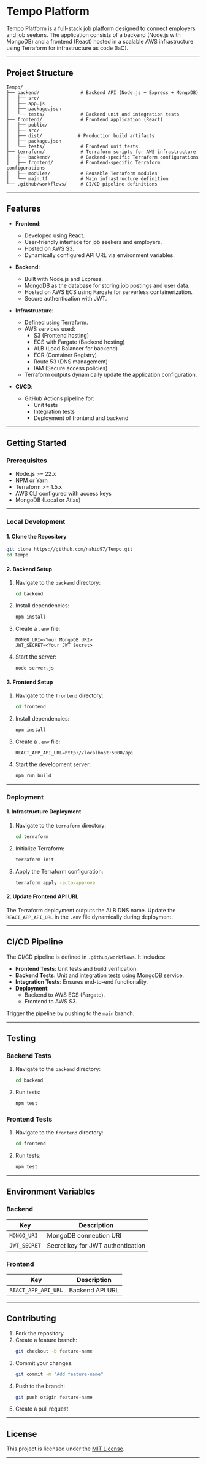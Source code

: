 
# **Tempo Platform**

Tempo Platform is a full-stack job platform designed to connect employers and job seekers. The application consists of a backend (Node.js with MongoDB) and a frontend (React) hosted in a scalable AWS infrastructure using Terraform for infrastructure as code (IaC).

---

## **Project Structure**

```
Tempo/
├── backend/               # Backend API (Node.js + Express + MongoDB)
│   ├── src/
│   ├── app.js
│   ├── package.json
│   └── tests/             # Backend unit and integration tests
├── frontend/              # Frontend application (React)
│   ├── public/
│   ├── src/
│   ├── dist/             # Production build artifacts
│   ├── package.json
│   └── tests/             # Frontend unit tests
├── terraform/             # Terraform scripts for AWS infrastructure
│   ├── backend/           # Backend-specific Terraform configurations
│   ├── frontend/          # Frontend-specific Terraform configurations
│   ├── modules/           # Reusable Terraform modules
│   └── main.tf            # Main infrastructure definition
└── .github/workflows/     # CI/CD pipeline definitions
```

---

## **Features**

- **Frontend**:
  - Developed using React.
  - User-friendly interface for job seekers and employers.
  - Hosted on AWS S3.
  - Dynamically configured API URL via environment variables.

- **Backend**:
  - Built with Node.js and Express.
  - MongoDB as the database for storing job postings and user data.
  - Hosted on AWS ECS using Fargate for serverless containerization.
  - Secure authentication with JWT.

- **Infrastructure**:
  - Defined using Terraform.
  - AWS services used:
    - S3 (Frontend hosting)
    - ECS with Fargate (Backend hosting)
    - ALB (Load Balancer for backend)
    - ECR (Container Registry)
    - Route 53 (DNS management)
    - IAM (Secure access policies)
  - Terraform outputs dynamically update the application configuration.

- **CI/CD**:
  - GitHub Actions pipeline for:
    - Unit tests
    - Integration tests
    - Deployment of frontend and backend

---

## **Getting Started**

### **Prerequisites**
- Node.js >= 22.x
- NPM or Yarn
- Terraform >= 1.5.x
- AWS CLI configured with access keys
- MongoDB (Local or Atlas)

---

### **Local Development**

#### **1. Clone the Repository**
```bash
git clone https://github.com/nabid97/Tempo.git
cd Tempo
```

#### **2. Backend Setup**
1. Navigate to the `backend` directory:
   ```bash
   cd backend
   ```
2. Install dependencies:
   ```bash
   npm install
   ```
3. Create a `.env` file:
   ```plaintext
   MONGO_URI=<Your MongoDB URI>
   JWT_SECRET=<Your JWT Secret>
   ```
4. Start the server:
   ```bash
   node server.js
   ```

#### **3. Frontend Setup**
1. Navigate to the `frontend` directory:
   ```bash
   cd frontend
   ```
2. Install dependencies:
   ```bash
   npm install
   ```
3. Create a `.env` file:
   ```plaintext
   REACT_APP_API_URL=http://localhost:5000/api
   ```
4. Start the development server:
   ```bash
   npm run build
   ```

---

### **Deployment**

#### **1. Infrastructure Deployment**
1. Navigate to the `terraform` directory:
   ```bash
   cd terraform
   ```
2. Initialize Terraform:
   ```bash
   terraform init
   ```
3. Apply the Terraform configuration:
   ```bash
   terraform apply -auto-approve
   ```

#### **2. Update Frontend API URL**
The Terraform deployment outputs the ALB DNS name. Update the `REACT_APP_API_URL` in the `.env` file dynamically during deployment.

---

## **CI/CD Pipeline**

The CI/CD pipeline is defined in `.github/workflows`. It includes:
- **Frontend Tests**: Unit tests and build verification.
- **Backend Tests**: Unit and integration tests using MongoDB service.
- **Integration Tests**: Ensures end-to-end functionality.
- **Deployment**:
  - Backend to AWS ECS (Fargate).
  - Frontend to AWS S3.

Trigger the pipeline by pushing to the `main` branch.

---

## **Testing**

### **Backend Tests**
1. Navigate to the `backend` directory:
   ```bash
   cd backend
   ```
2. Run tests:
   ```bash
   npm test
   ```

### **Frontend Tests**
1. Navigate to the `frontend` directory:
   ```bash
   cd frontend
   ```
2. Run tests:
   ```bash
   npm test
   ```

---

## **Environment Variables**

### **Backend**
| Key         | Description                          |
|-------------|--------------------------------------|
| `MONGO_URI` | MongoDB connection URI               |
| `JWT_SECRET`| Secret key for JWT authentication    |

### **Frontend**
| Key                  | Description                           |
|----------------------|---------------------------------------|
| `REACT_APP_API_URL`  | Backend API URL                      |

---

## **Contributing**

1. Fork the repository.
2. Create a feature branch:
   ```bash
   git checkout -b feature-name
   ```
3. Commit your changes:
   ```bash
   git commit -m "Add feature-name"
   ```
4. Push to the branch:
   ```bash
   git push origin feature-name
   ```
5. Create a pull request.

---

## **License**
This project is licensed under the [MIT License](LICENSE).

---

